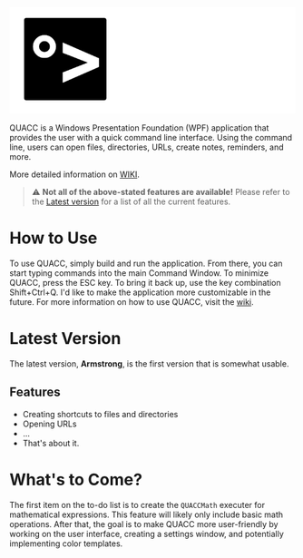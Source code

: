 ![QUACC banner](/banner.png)

QUACC is a Windows Presentation Foundation (WPF) application that provides the user with a quick command line interface. Using the command line, users can open files, directories, URLs, create notes, reminders, and more.

More detailed information on [WIKI](/wiki.md).

> :warning: **Not all of the above-stated features are available!** Please refer to the [Latest version](#latest-version) for a list of all the current features.

# How to Use

To use QUACC, simply build and run the application. From there, you can start typing commands into the main Command Window. To minimize QUACC, press the ESC key. To bring it back up, use the key combination Shift+Ctrl+Q. I'd like to make the application more customizable in the future.
For more information on how to use QUACC, visit the [wiki](/wiki.md).

# Latest Version

The latest version, __Armstrong__, is the first version that is somewhat usable.

## Features

- Creating shortcuts to files and directories
- Opening URLs
- ...
- That's about it.

# What's to Come?

The first item on the to-do list is to create the `QUACCMath` executer for mathematical expressions. This feature will likely only include basic math operations. After that, the goal is to make QUACC more user-friendly by working on the user interface, creating a settings window, and potentially implementing color templates.
